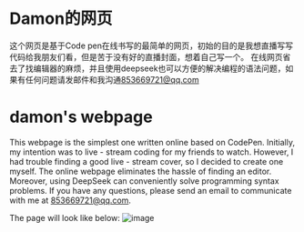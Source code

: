 # Damon的网页
这个网页是基于Code pen在线书写的最简单的网页，初始的目的是我想直播写写代码给我朋友们看，但是苦于没有好的直播封面，想着自己写一个。
在线网页省去了找编辑器的麻烦，并且使用deepseek也可以方便的解决编程的语法问题，如果有任何问题请发邮件和我沟通<853669721@qq.com>

# damon's webpage
This webpage is the simplest one written online based on CodePen. Initially, my intention was to live - stream coding for my friends to watch. However, I had trouble finding a good live - stream cover, so I decided to create one myself.
The online webpage eliminates the hassle of finding an editor. Moreover, using DeepSeek can conveniently solve programming syntax problems. If you have any questions, please send an email to communicate with me at 853669721@qq.com.

The page will look like below:
![image](https://github.com/user-attachments/assets/e415959c-5fe6-4f24-8c42-c7b4ddf1a073)
